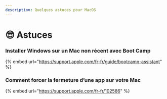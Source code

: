 ```yaml
---
description: Quelques astuces pour MacOS
---
```


# 😎 Astuces

### Installer Windows sur un Mac non récent avec Boot Camp

{% embed url="https://support.apple.com/fr-fr/guide/bootcamp-assistant" %}

### Comment forcer la fermeture d’une app sur votre Mac

{% embed url="https://support.apple.com/fr-fr/102586" %}
